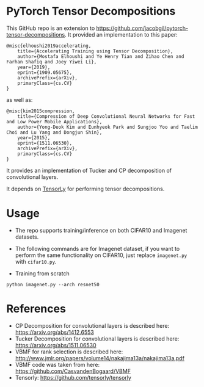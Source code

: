 # PyTorch Tensor Decompositions

This GitHub repo is an extension to https://github.com/jacobgil/pytorch-tensor-decompositions.
It provided an implementation to this paper:
```
@misc{elhoushi2019accelerating,
    title={Accelerating Training using Tensor Decomposition},
    author={Mostafa Elhoushi and Ye Henry Tian and Zihao Chen and Farhan Shafiq and Joey Yiwei Li},
    year={2019},
    eprint={1909.05675},
    archivePrefix={arXiv},
    primaryClass={cs.CV}
}
```

as well as:
```
@misc{kim2015compression,
    title={Compression of Deep Convolutional Neural Networks for Fast and Low Power Mobile Applications},
    author={Yong-Deok Kim and Eunhyeok Park and Sungjoo Yoo and Taelim Choi and Lu Yang and Dongjun Shin},
    year={2015},
    eprint={1511.06530},
    archivePrefix={arXiv},
    primaryClass={cs.CV}
}
```

It provides an implementation of Tucker and CP decomposition of convolutional layers.

It depends on [TensorLy](https://github.com/tensorly/tensorly) for performing tensor decompositions.

# Usage

- The repo supports training/inference on both CIFAR10 and Imagenet datasets.
- The following commands are for Imagenet dataset, if you want to perform the same functionality on CIFAR10, just replace `imagenet.py` with `cifar10.py`.

- Training from scratch
```
python imagenet.py --arch resnet50
```

# References

- CP Decomposition for convolutional layers is described here: https://arxiv.org/abs/1412.6553
- Tucker Decomposition for convolutional layers is described here: https://arxiv.org/abs/1511.06530
- VBMF for rank selection is described here: http://www.jmlr.org/papers/volume14/nakajima13a/nakajima13a.pdf
- VBMF code was taken from here: https://github.com/CasvandenBogaard/VBMF
- Tensorly: https://github.com/tensorly/tensorly
